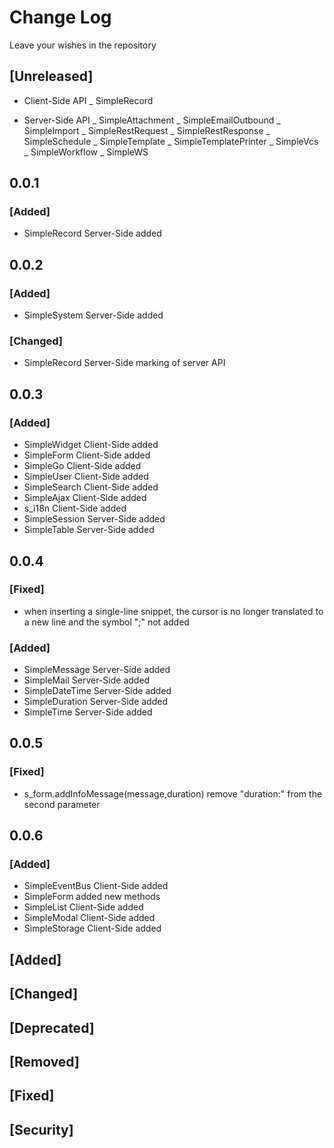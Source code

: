 # Change Log

Leave your wishes in the repository

## [Unreleased]

- Client-Side API
  _ SimpleRecord

- Server-Side API
  _ SimpleAttachment
  _ SimpleEmailOutbound
  _ SimpleImport
  _ SimpleRestRequest
  _ SimpleRestResponse
  _ SimpleSchedule
  _ SimpleTemplate
  _ SimpleTemplatePrinter
  _ SimpleVcs
  _ SimpleWorkflow
  _ SimpleWS



## 0.0.1
### [Added]
 - SimpleRecord Server-Side added

## 0.0.2
### [Added]
 - SimpleSystem Server-Side added

### [Changed]
 - SimpleRecord Server-Side marking of server API

## 0.0.3
### [Added]
 - SimpleWidget Client-Side added
 - SimpleForm Client-Side added
 - SimpleGo Client-Side added
 - SimpleUser Client-Side added
 - SimpleSearch Client-Side added
 - SimpleAjax Client-Side added
 - s_i18n Client-Side added
 - SimpleSession Server-Side added
 - SimpleTable Server-Side added

## 0.0.4
### [Fixed]
 - when inserting a single-line snippet, the cursor is no longer translated to a new line and the symbol ";" not added

### [Added]
 - SimpleMessage Server-Side added
 - SimpleMail Server-Side added
 - SimpleDateTime Server-Side added
 - SimpleDuration Server-Side added
 - SimpleTime Server-Side added

## 0.0.5
### [Fixed]
 - s_form.addInfoMessage(message,duration) remove "duration:" from the second parameter

 ## 0.0.6
 ### [Added]
 - SimpleEventBus Client-Side added
 - SimpleForm added new methods
 - SimpleList Client-Side added
 - SimpleModal Client-Side added
 - SimpleStorage Client-Side added

## [Added]
## [Changed]
## [Deprecated]
## [Removed]
## [Fixed]
## [Security]
